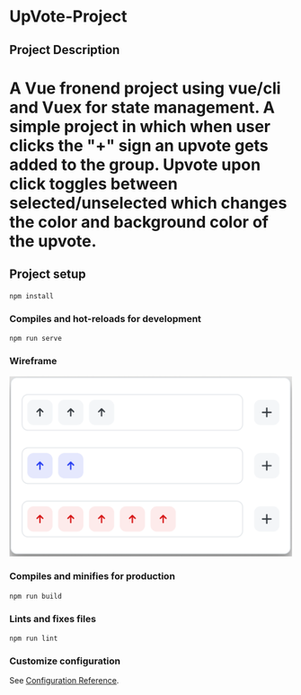 # UpVote-Project

## Project Description

# A Vue fronend project using vue/cli and Vuex for state management. A simple project in which when user clicks the "+" sign an upvote gets added to the group. Upvote upon click toggles between selected/unselected which changes the color and background color of the upvote.

## Project setup

```
npm install
```

### Compiles and hot-reloads for development

```
npm run serve
```

### Wireframe

![Wireframe](blob/Wireframe.png)

### Compiles and minifies for production

```
npm run build
```

### Lints and fixes files

```
npm run lint
```

### Customize configuration

See [Configuration Reference](https://cli.vuejs.org/config/).
